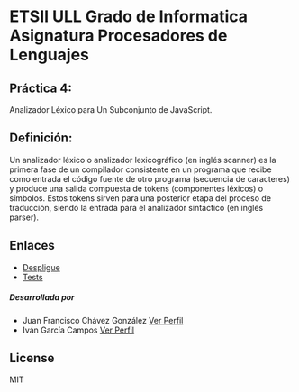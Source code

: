 # ETSII ULL Grado de Informatica Asignatura Procesadores de Lenguajes

## Práctica 4:

Analizador Léxico para Un Subconjunto de JavaScript.

## Definición:

Un analizador léxico o analizador lexicográfico (en inglés scanner) es la primera fase de un compilador consistente en un programa que recibe como entrada el código fuente de otro programa (secuencia de caracteres) y produce una salida compuesta de tokens (componentes léxicos) o símbolos. Estos tokens sirven para una posterior etapa del proceso de traducción, siendo la entrada para el analizador sintáctico (en inglés parser).



Enlaces
--------------

- [Despligue][3]
- [Tests][4]
 


##### Desarrollada por

*  Juan Francisco Chávez González  [Ver Perfil][1]
*  Iván García Campos  [Ver Perfil][2]


License
----

MIT


[1]:https://github.com/alu0100401165
[2]:https://github.com/alu0100693737
[3]:http://hidden-escarpment-1636.herokuapp.com/
[4]:http://hidden-escarpment-1636.herokuapp.com/tests/index.html


